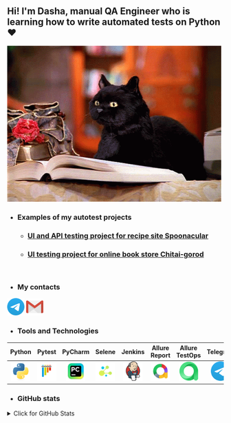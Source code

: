 <h2> Hi! I'm Dasha, manual QA Engineer who is learning how to write automated tests on Python <span> ❤ </span> </h2>

![salem_gif](design/salem-saberhagen-salem-the-cat.gif)


* ### Examples of my autotest projects
    - ### <a target="_blank" href="https://github.com/DariaSkorobogatova/qa_guru_spoonacular_test_project">UI and API testing project for recipe site Spoonacular</a>
    - ### <a target="_blank" href="https://github.com/DariaSkorobogatova/qa_guru_python_9_15">UI testing project for online book store Chitai-gorod</a>
<br>

* ### My contacts
<code><a href="https://t.me/dasha_korobok"><img src="/design/icons/telegram.svg" width="40" height="40" title="My Telegram"></a></code>
<code><a href="mailto:daria.a.skorobogatova@gmail.com" target="blank"><img src="/design/icons/gmail.svg" height="40" width="40" title="My email"></a></code>



* ### Tools and Technologies
|                                      Python                                       |                                      Pytest                                       |                                       PyCharm                                       |                                   Selene                                    |                                       Jenkins                                       |                              Allure Report                               |                                      Allure TestOps                                      |                                   Telegram                                   |
|:---------------------------------------------------------------------------------:|:---------------------------------------------------------------------------------:|:-----------------------------------------------------------------------------------:|:---------------------------------------------------------------------------:|:-----------------------------------------------------------------------------------:|:------------------------------------------------------------------------:|:----------------------------------------------------------------------------------------:|:----------------------------------------------------------------------------:|
| <img src="/design/icons/python-original.svg" alt="Python" width="45" height="45"> | <img src="/design/icons/pytest-original.svg" alt="Pytest" width="45" height="45"> | <img src="/design/icons/intellij_pycharm.png" alt="Pycharm" width="45" height="45"> |  <img src="/design/icons/selene.png" alt="Selene" width="45" height="45">   | <img src="/design/icons/jenkins-original.svg" alt="Jenkins" width="45" height="45"> | <img src="/design/icons/allure.png" alt="Allure" width="45" height="45"> | <img src="/design/icons/allure_testops.png" alt="Allure TestOps" width="45" height="45"> | <img src="/design/icons/telegram.svg" alt="Telegram" width="45" height="45"> |


* ### GitHub stats
<details>
<summary>Click for GitHub Stats</summary>

![](http://github-profile-summary-cards.vercel.app/api/cards/profile-details?username=DariaSkorobogatova&theme=github)
<br>

![](http://github-profile-summary-cards.vercel.app/api/cards/repos-per-language?username=DariaSkorobogatova&theme=github) ![](http://github-profile-summary-cards.vercel.app/api/cards/stats?username=DariaSkorobogatova&theme=github)
</details>
